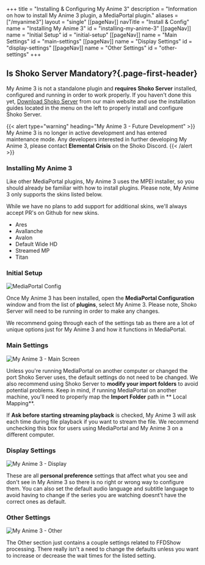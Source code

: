 +++ 
title = "Installing & Configuring My Anime 3"
description = "Information on how to install My Anime 3 plugin, a MediaPortal plugin."
aliases = ["/myanime3"]
layout = "single"
[[pageNav]]
navTitle = "Install & Config"
name = "Installing My Anime 3"
id = "installing-my-anime-3"
[[pageNav]]
name = "Initial Setup"
id = "initial-setup"
[[pageNav]]
name = "Main Settings"
id = "main-settings"
[[pageNav]]
name = "Display Settings"
id = "display-settings"
[[pageNav]]
name = "Other Settings"
id = "other-settings"
+++

## Is Shoko Server Mandatory?{.page-first-header}

My Anime 3 is not a standalone plugin and **requires Shoko Server** installed, configured and running in order to work
properly. If you haven't done this yet, [Download Shoko Server](https://shokoanime.com/downloads/) from our main website
and use the installation guides located in the menu on the left to properly install and configure Shoko Server.

{{< alert type="warning" heading="My Anime 3 - Future Development" >}} My Anime 3 is no longer in active development and
has entered maintenance mode. Any developers interested in further developing My Anime 3, please contact **Elemental
Crisis** on the Shoko Discord. {{< /alert >}}

### Installing My Anime 3

Like other MediaPortal plugins, My Anime 3 uses the MPEI installer, so you should already be familiar with how to
install plugins. Please note, My Anime 3 only supports the skins listed below.

While we have no plans to add support for additional skins, we'll always accept PR's on Github for new skins.

- Ares
- Avallanche
- Avalon
- Default Wide HD
- Streamed MP
- Titan

### Initial Setup

![MediaPortal Config](/assets/images/my-anime-3/MediaPortal-Config.jpg)

Once My Anime 3 has been installed, open the **MediaPortal Configuration** window and from the list of **plugins**,
select My Anime 3. Please note, Shoko Server will need to be running in order to make any changes.

We recommend going through each of the settings tab as there are a lot of unique options just for My Anime 3 and how it
functions in MediaPortal.

### Main Settings

![My Anime 3 - Main Screen](/assets/images/my-anime-3/My-Anime-3-Main.jpg)

Unless you're running MediaPortal on another computer or changed the port Shoko Server uses, the default settings do not
need to be changed. We also recommend using Shoko Server to **modify your import folders** to avoid potential problems.
Keep in mind, if running MediaPortal on another machine, you'll need to properly map the **Import Folder** path in **
Local Mapping**.

If **Ask before starting streaming playback** is checked, My Anime 3 will ask each time during file playback if you want
to stream the file. We recommend unchecking this box for users using MediaPortal and My Anime 3 on a different computer.

### Display Settings

![My Anime 3 - Display](/assets/images/my-anime-3/My-Anime-3-Display.jpg)

These are all **personal preference** settings that affect what you see and don't see in My Anime 3 so there is no right
or wrong way to configure them. You can also set the default audio language and subtitle language to avoid having to
change if the series you are watching doesnt't have the correct ones as default.

### Other Settings

![My Anime 3 - Other](/assets/images/my-anime-3/My-Anime-3-Other.jpg)

The Other section just contains a couple settings related to FFDShow processing. There really isn't a need to change the
defaults unless you want to increase or decrease the wait times for the listed setting.
